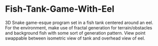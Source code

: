 # Fish-Tank-Game-With-Eel
3D Snake game-esque program set in a fish tank centered around an eel. For the environment, make use of fractal generation for terrain/obstacles and background fish with some sort of generation pattern. View point swappable between isometric view of tank and overhead view of eel.
